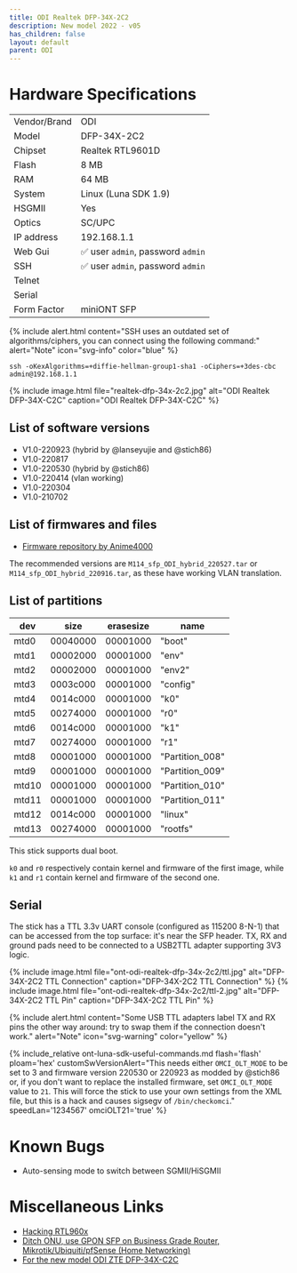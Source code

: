 ```yaml
---
title: ODI Realtek DFP-34X-2C2 
description: New model 2022 - v05
has_children: false
layout: default
parent: ODI
---
```


# Hardware Specifications

|              |                                   |
| ------------ | --------------------------------- |
| Vendor/Brand | ODI                               |
| Model        | DFP-34X-2C2                       |
| Chipset      | Realtek RTL9601D                  |
| Flash        | 8 MB                              |
| RAM          | 64 MB                             |
| System       | Linux (Luna SDK 1.9)              |
| HSGMII       | Yes                               |
| Optics       | SC/UPC                            |
| IP address   | 192.168.1.1                       |
| Web Gui      | ✅ user `admin`, password `admin` |
| SSH          | ✅ user `admin`, password `admin` |
| Telnet       |                                   |
| Serial       |                                   |
| Form Factor  | miniONT SFP                       |

{% include alert.html content="SSH uses an outdated set of algorithms/ciphers, you can connect using the following command:" alert="Note"  icon="svg-info" color="blue" %}

```shell
ssh -oKexAlgorithms=+diffie-hellman-group1-sha1 -oCiphers=+3des-cbc admin@192.168.1.1
```

{% include image.html file="realtek-dfp-34x-2c2.jpg" alt="ODI Realtek DFP-34X-C2C" caption="ODI Realtek DFP-34X-C2C" %}


## List of software versions
- V1.0-220923 (hybrid by @lanseyujie and @stich86)
- V1.0-220817
- V1.0-220530 (hybrid by @stich86)
- V1.0-220414 (vlan working)
- V1.0-220304
- V1.0-210702

## List of firmwares and files
- [Firmware repository by Anime4000](https://github.com/Anime4000/RTL960x/tree/main/Firmware/DFP-34X-2C2)

The recommended versions are `M114_sfp_ODI_hybrid_220527.tar` or `M114_sfp_ODI_hybrid_220916.tar`, as these have working VLAN translation.  

## List of partitions
 
| dev   | size     | erasesize | name            |
| ----- | -------- | --------- | --------------- |
| mtd0  | 00040000 | 00001000  | "boot"          |
| mtd1  | 00002000 | 00001000  | "env"           |
| mtd2  | 00002000 | 00001000  | "env2"          |
| mtd3  | 0003c000 | 00001000  | "config"        |
| mtd4  | 0014c000 | 00001000  | "k0"            |
| mtd5  | 00274000 | 00001000  | "r0"            |
| mtd6  | 0014c000 | 00001000  | "k1"            |
| mtd7  | 00274000 | 00001000  | "r1"            |
| mtd8  | 00001000 | 00001000  | "Partition_008" |
| mtd9  | 00001000 | 00001000  | "Partition_009" |
| mtd10 | 00001000 | 00001000  | "Partition_010" |
| mtd11 | 00001000 | 00001000  | "Partition_011" |
| mtd12 | 0014c000 | 00001000  | "linux"         |
| mtd13 | 00274000 | 00001000  | "rootfs"        |

This stick supports dual boot. 

`k0` and `r0` respectively contain kernel and firmware of the first image, while `k1` and `r1` contain kernel and firmware of the second one.

## Serial

The stick has a TTL 3.3v UART console (configured as 115200 8-N-1) that can be accessed from the top surface: it's near the SFP header. TX, RX and ground pads need to be connected to a USB2TTL adapter supporting 3V3 logic.

{% include image.html file="ont-odi-realtek-dfp-34x-2c2/ttl.jpg"  alt="DFP-34X-2C2 TTL Connection" caption="DFP-34X-2C2 TTL Connection" %}
{% include image.html file="ont-odi-realtek-dfp-34x-2c2/ttl-2.jpg"  alt="DFP-34X-2C2 TTL Pin" caption="DFP-34X-2C2 TTL Pin" %}

{% include alert.html content="Some USB TTL adapters label TX and RX pins the other way around: try to swap them if the connection doesn't work." alert="Note"  icon="svg-warning" color="yellow" %}

{% include_relative ont-luna-sdk-useful-commands.md 
    flash='flash'
    ploam='hex'
    customSwVersionAlert="This needs either `OMCI_OLT_MODE` to be set to 3 and firmware version 220530 or 220923 as modded by @stich86 or, if you don't want to replace the installed firmware, set `OMCI_OLT_MODE` value to `21`. This will force the stick to use your own settings from the XML file, but this is a hack and causes sigsegv of `/bin/checkomci`."
    speedLan='1234567'
    omciOLT21='true'
%}

# Known Bugs

- Auto-sensing mode to switch between SGMII/HiSGMII

# Miscellaneous Links

- [Hacking RTL960x](https://github.com/Anime4000/RTL960x)
- [Ditch ONU, use GPON SFP on Business Grade Router, Mikrotik/Ubiquiti/pfSense (Home Networking)](https://forum.lowyat.net/topic/4925452)
- [For the new model ODI ZTE DFP-34X-C2C](/ont-odi-zte-dfp-34x-2c2)


